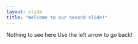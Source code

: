 ```yaml
---
layout: slide
title: "Welcome to our second slide!"
---
```

Nothing to see here
Use the left arrow to go back!
